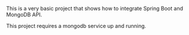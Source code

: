 This is a very basic project that shows how to integrate Spring Boot and MongoDB API.

This project requires a mongodb service up and running.

